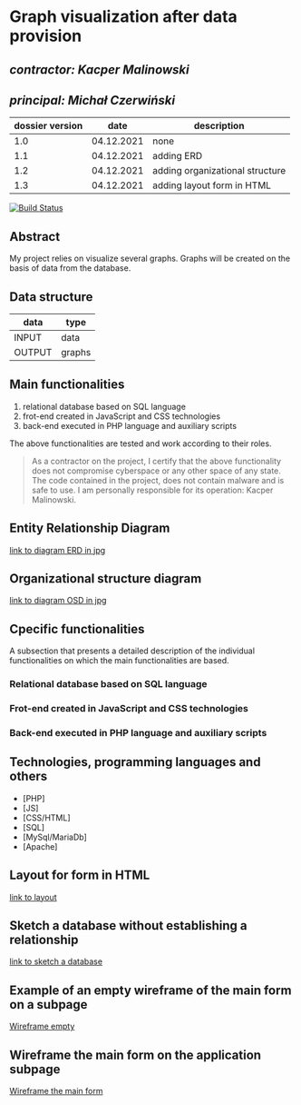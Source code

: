 # Graph visualization after data provision


## _contractor: Kacper Malinowski_
## _principal: Michał Czerwiński_


| dossier version | date | description |
| ------ | ------ | ------ |
| 1.0 | 04.12.2021 | none |
| 1.1 | 04.12.2021 | adding ERD |
| 1.2 | 04.12.2021 | adding organizational structure |
| 1.3 | 04.12.2021 | adding layout form in HTML |

[![Build Status](https://travis-ci.org/joemccann/dillinger.svg?branch=master)](https://travis-ci.org/joemccann/dillinger)

## Abstract 
My project relies on visualize several graphs. Graphs will be created on the basis of data from the database.

## Data structure

| data | type |
| ------ | ------ |
| INPUT | data  |
| OUTPUT | graphs |

## Main functionalities

1. relational database based on SQL language
1. frot-end created in JavaScript and CSS technologies
1. back-end executed in PHP language and auxiliary scripts

The above functionalities are tested and work according to their roles.

> As a contractor on the project, I certify that the above functionality 
> does not compromise cyberspace or any other space of any state. 
> The code contained in the project, does not contain malware and is safe to use. 
> I am personally responsible for its operation: Kacper Malinowski.

## Entity Relationship Diagram

[link to diagram ERD in jpg][erd]

## Organizational structure diagram

[link to diagram OSD in jpg][osd]

## Cpecific functionalities

A subsection that presents a detailed description of the individual functionalities on which the main functionalities are based.

### Relational database based on SQL language

### Frot-end created in JavaScript and CSS technologies

### Back-end executed in PHP language and auxiliary scripts

## Technologies, programming languages and others

- [PHP]
- [JS]
- [CSS/HTML]
- [SQL]
- [MySql/MariaDb]
- [Apache]

## Layout for form in HTML

[link to layout][form]

## Sketch a database without establishing a relationship

[link to sketch a database][db]

## Example of an empty wireframe of the main form on a subpage

[Wireframe empty][wireframeExample]

## Wireframe the main form on the application subpage

[Wireframe the main form][wireframeMain]

 [erd]: <https://github.com/Michal3456/3ai5/blob/4f0bd7addf158511764cd80e232a564e9105cae4/10/sprites/Diagram.png>
 
 [osd]: <https://github.com/Michal3456/3ai5/blob/4f0bd7addf158511764cd80e232a564e9105cae4/10/sprites/Org.png>
 
 [form]: <https://github.com/Michal3456/3ai5/blob/4f0bd7addf158511764cd80e232a564e9105cae4/10/sprites/Form.png>
 
 [db]: <https://github.com/Michal3456/3ai5/blob/main/10/sprites/table.png>
 
 [wireframeMain]: <https://github.com/Michal3456/example_project/blob/main/sprites/a_wireframe_subpage_with_the_main_application_form.jpg>
 
 [wireframeExample]: <https://github.com/Michal3456/example_project/blob/main/sprites/wireframe%20subpage_simple.jpg>
